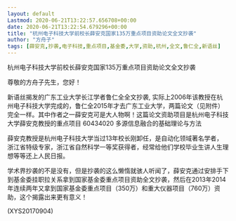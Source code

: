 ```yaml
---
layout: default
Lastmod: 2020-06-21T13:22:57.656708+00:00
date: 2020-06-21T13:22:54.679296+00:00
title: "杭州电子科技大学前校长薛安克国家135万重点项目资助论文全文抄袭"
author: "方舟子"
tags: [薛安克,抄袭,电子科技,重点项目,基金委,大学,资助,杭州,全文,鲁仁全,新语丝]
---
```


杭州电子科技大学前校长薛安克国家135万重点项目资助论文全文抄袭

尊敬的方舟子先生，您好！

新语丝揭发的广东工业大学长江学者鲁仁全全文抄袭, 实际上2006年该教授在杭州电子科技大学完成的，鲁仁全2015年才去广东工业大学，两篇论文（见附件）完全一样。其中作者之一薛安克可是大人物啊！这篇论文资助项目是杭州电子科技大学薛安克教授的重点项目 60434020 多源信息融合的基础理论与方法

薛安克教授是杭州电子科技大学当过13年校长刚卸任，是自动化领域著名学者， 浙江省特级专家，浙江省自然科学一等奖获得者，经常给他们学校毕业生讲人生理想等等还上人民日报。

学术界抄袭的不是没有，但是抄袭的这么懒惰就骇人听闻了，薛安克通过安排手下到基金委挂职拉关系拿到国家基金委重点项目资助全文抄袭，然后在2013年2014年连续两年又拿到国家基金委重点项目（350万）和重大仪器项目（760万）资助，这个揭露出来更有意义！

(XYS20170904)

